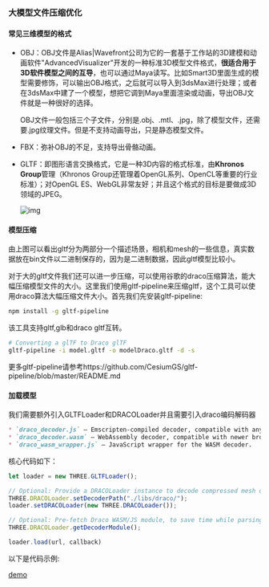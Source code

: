 ### 大模型文件压缩优化

#### 常见三维模型的格式

- OBJ：OBJ文件是Alias|Wavefront公司为它的一套基于工作站的3D建模和动画软件"AdvancedVisualizer"开发的一种标准3D模型文件格式，**很适合用于3D软件模型之间的互导**，也可以通过Maya读写。比如Smart3D里面生成的模型需要修饰，可以输出OBJ格式，之后就可以导入到3dsMax进行处理；或者在3dsMax中建了一个模型，想把它调到Maya里面渲染或动画，导出OBJ文件就是一种很好的选择。

  OBJ文件一般包括三个子文件，分别是.obj、.mtl、.jpg，除了模型文件，还需要.jpg纹理文件。但是不支持动画导出，只是静态模型文件。

- FBX：弥补OBJ的不足，支持导出骨骼动画。

- GLTF：即图形语言交换格式，它是一种3D内容的格式标准，由**Khronos Group**管理（Khronos Group还管理着OpenGL系列、OpenCL等重要的行业标准）；对OpenGL ES、WebGL非常友好；并且这个格式的目标是要做成3D领域的JPEG。

  ![img](https://pic4.zhimg.com/80/v2-60c6b090591985b8bbdb6502daa7d10f_720w.jpg)

#### 模型压缩

由上图可以看出gltf分为两部分一个描述场景，相机和mesh的一些信息，真实数据放在bin文件以二进制保存的，因为是二进制数据，因此gltf模型比较小。

对于大的gltf文件我们还可以进一步压缩，可以使用谷歌的draco压缩算法，能大幅压缩模型文件的大小。这里我们使用gltf-pipeline来压缩gltf，这个工具可以使用draco算法大幅压缩文件大小。首先我们先安装gltf-pipeline:

```bash
npm install -g gltf-pipeline
```

该工具支持gltf,glb和draco gltf互转。

```bash
# Converting a glTF to Draco glTF
gltf-pipeline -i model.gltf -o modelDraco.gltf -d -s
```

更多gltf-pipeline请参考https://github.com/CesiumGS/gltf-pipeline/blob/master/README.md

#### 加载模型

我们需要额外引入GLTFLoader和DRACOLoader并且需要引入draco编码解码器

```markdown
* `draco_decoder.js` — Emscripten-compiled decoder, compatible with any modern browser.
* `draco_decoder.wasm` — WebAssembly decoder, compatible with newer browsers and devices.
* `draco_wasm_wrapper.js` — JavaScript wrapper for the WASM decoder.
```

核心代码如下：

```javascript
let loader = new THREE.GLTFLoader();

// Optional: Provide a DRACOLoader instance to decode compressed mesh data
THREE.DRACOLoader.setDecoderPath("./libs/draco/");
loader.setDRACOLoader(new THREE.DRACOLoader());

// Optional: Pre-fetch Draco WASM/JS module, to save time while parsing.
THREE.DRACOLoader.getDecoderModule();

loader.load(url, callback)
```
以下是代码示例:

[demo](../examples/model-draco.html ':include :type=iframe width=100% height=400px')
